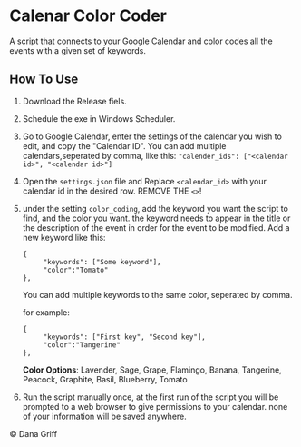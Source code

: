 # Calenar Color Coder
A script that connects to your Google Calendar and color codes all the events with a given set of keywords.

## How To Use
1. Download the Release fiels.
2. Schedule the exe in Windows Scheduler.
3. Go to Google Calendar, enter the settings of the calendar you wish to edit, and copy the "Calendar ID".
    You can add multiple calendars,seperated by comma, like this: ```"calender_ids": ["<calendar id>", "<calendar id>"]```
4. Open the ```settings.json``` file and Replace ```<calendar_id>``` with your calendar id in the desired row. REMOVE THE ```<>```!
5. under the setting ```color_coding```, add the keyword you want the script to find, and the color you want. 
    the keyword needs to appear in the title or the description of the event in order for the event to be modified. 
    Add a new keyword like this:
    ```
    {  
         "keywords": ["Some keyword"],
         "color":"Tomato"
    },
    ```
    You can add multiple keywords to the same color, seperated by comma. 
  
    for example:
    ```
    {     
         "keywords": ["First key", "Second key"],
         "color":"Tangerine"
    },
    ```
    **Color Options**: Lavender, Sage, Grape, Flamingo, Banana, Tangerine, Peacock, Graphite, Basil, Blueberry, Tomato
6. Run the script manually once, at the first run of the script you will be prompted to a web browser to give permissions to your calendar. none of your information will be saved anywhere.


© Dana Griff
